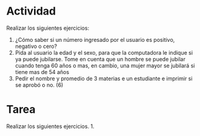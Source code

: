 # Actividad

Realizar los siguientes ejercicios:

1. ¿Cómo saber si un número ingresado por el usuario es positivo, negativo o cero?
2. Pida al usuario la edad y el sexo, para que la computadora le indique si ya puede jubilarse. Tome en cuenta que un hombre se puede jubilar cuando tenga 60 años o mas, en cambio, una mujer mayor se jubilará si tiene mas de 54 años
3. Pedir el nombre y promedio de 3 materias e un estudiante e imprimir si se aprobó o no. (6)

# Tarea

Realizar los siguientes ejercicios.
1. 
